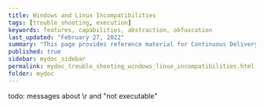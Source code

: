 ```yaml
---
title: Windows and Linux Incompatibilities
tags: [trouble_shooting, execution]
keywords: features, capabilities, abstraction, obfuscation
last_updated: "February 27, 2022"
summary: "This page provides reference material for Continuous Delivery Automation Framework."
published: true
sidebar: mydoc_sidebar
permalink: mydoc_trouble_shooting_windows_linux_incompatibilities.html
folder: mydoc
---
```


todo: messages about \r and "not executable"
